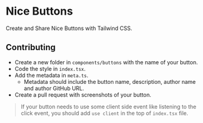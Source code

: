 # Nice Buttons

Create and Share Nice Buttons with Tailwind CSS.

## Contributing

- Create a new folder in `components/buttons` with the name of your button.
- Code the style in `index.tsx`.
- Add the metadata in `meta.ts`.
  - Metadata should include the button name, description, author name and author GitHub URL.
- Create a pull request with screenshots of your button.

> If your button needs to use some client side event like listening to the click event, you should add `use client` in the top of `index.tsx` file.